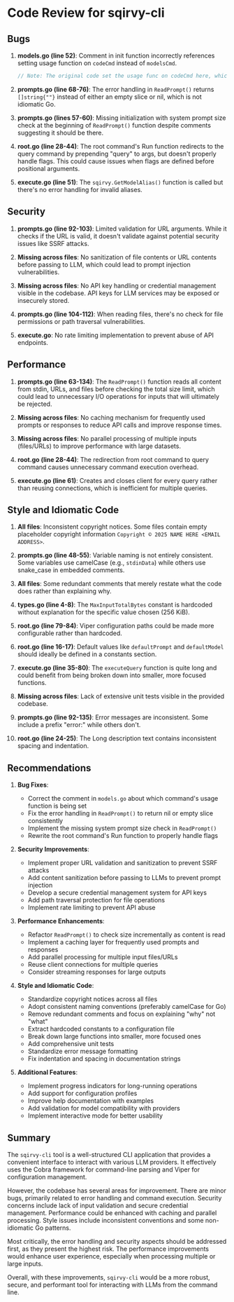 # Code Review for sqirvy-cli

## Bugs

1. **models.go (line 52)**: Comment in init function incorrectly references setting usage function on `codeCmd` instead of `modelsCmd`.
   ```go
   // Note: The original code set the usage func on codeCmd here, which was likely a mistake.
   ```

2. **prompts.go (line 68-76)**: The error handling in `ReadPrompt()` returns `[]string{""}` instead of either an empty slice or nil, which is not idiomatic Go.

3. **prompts.go (lines 57-60)**: Missing initialization with system prompt size check at the beginning of `ReadPrompt()` function despite comments suggesting it should be there.

4. **root.go (line 28-44)**: The root command's Run function redirects to the query command by prepending "query" to args, but doesn't properly handle flags. This could cause issues when flags are defined before positional arguments.

5. **execute.go (line 51)**: The `sqirvy.GetModelAlias()` function is called but there's no error handling for invalid aliases.

## Security

1. **prompts.go (line 92-103)**: Limited validation for URL arguments. While it checks if the URL is valid, it doesn't validate against potential security issues like SSRF attacks.

2. **Missing across files**: No sanitization of file contents or URL contents before passing to LLM, which could lead to prompt injection vulnerabilities.

3. **Missing across files**: No API key handling or credential management visible in the codebase. API keys for LLM services may be exposed or insecurely stored.

4. **prompts.go (line 104-112)**: When reading files, there's no check for file permissions or path traversal vulnerabilities.

5. **execute.go**: No rate limiting implementation to prevent abuse of API endpoints.

## Performance

1. **prompts.go (line 63-134)**: The `ReadPrompt()` function reads all content from stdin, URLs, and files before checking the total size limit, which could lead to unnecessary I/O operations for inputs that will ultimately be rejected.

2. **Missing across files**: No caching mechanism for frequently used prompts or responses to reduce API calls and improve response times.

3. **Missing across files**: No parallel processing of multiple inputs (files/URLs) to improve performance with large datasets.

4. **root.go (line 28-44)**: The redirection from root command to query command causes unnecessary command execution overhead.

5. **execute.go (line 61)**: Creates and closes client for every query rather than reusing connections, which is inefficient for multiple queries.

## Style and Idiomatic Code

1. **All files**: Inconsistent copyright notices. Some files contain empty placeholder copyright information `Copyright © 2025 NAME HERE <EMAIL ADDRESS>`.

2. **prompts.go (line 48-55)**: Variable naming is not entirely consistent. Some variables use camelCase (e.g., `stdinData`) while others use snake_case in embedded comments.

3. **All files**: Some redundant comments that merely restate what the code does rather than explaining why.

4. **types.go (line 4-8)**: The `MaxInputTotalBytes` constant is hardcoded without explanation for the specific value chosen (256 KiB).

5. **root.go (line 79-84)**: Viper configuration paths could be made more configurable rather than hardcoded.

6. **root.go (line 16-17)**: Default values like `defaultPrompt` and `defaultModel` should ideally be defined in a constants section.

7. **execute.go (line 35-80)**: The `executeQuery` function is quite long and could benefit from being broken down into smaller, more focused functions.

8. **Missing across files**: Lack of extensive unit tests visible in the provided codebase.

9. **prompts.go (line 92-135)**: Error messages are inconsistent. Some include a prefix "error:" while others don't.

10. **root.go (line 24-25)**: The Long description text contains inconsistent spacing and indentation.

## Recommendations

1. **Bug Fixes**:
   - Correct the comment in `models.go` about which command's usage function is being set
   - Fix the error handling in `ReadPrompt()` to return nil or empty slice consistently
   - Implement the missing system prompt size check in `ReadPrompt()`
   - Rewrite the root command's Run function to properly handle flags

2. **Security Improvements**:
   - Implement proper URL validation and sanitization to prevent SSRF attacks
   - Add content sanitization before passing to LLMs to prevent prompt injection
   - Develop a secure credential management system for API keys
   - Add path traversal protection for file operations
   - Implement rate limiting to prevent API abuse

3. **Performance Enhancements**:
   - Refactor `ReadPrompt()` to check size incrementally as content is read
   - Implement a caching layer for frequently used prompts and responses
   - Add parallel processing for multiple input files/URLs
   - Reuse client connections for multiple queries
   - Consider streaming responses for large outputs

4. **Style and Idiomatic Code**:
   - Standardize copyright notices across all files
   - Adopt consistent naming conventions (preferably camelCase for Go)
   - Remove redundant comments and focus on explaining "why" not "what"
   - Extract hardcoded constants to a configuration file
   - Break down large functions into smaller, more focused ones
   - Add comprehensive unit tests
   - Standardize error message formatting
   - Fix indentation and spacing in documentation strings

5. **Additional Features**:
   - Implement progress indicators for long-running operations
   - Add support for configuration profiles
   - Improve help documentation with examples
   - Add validation for model compatibility with providers
   - Implement interactive mode for better usability

## Summary

The `sqirvy-cli` tool is a well-structured CLI application that provides a convenient interface to interact with various LLM providers. It effectively uses the Cobra framework for command-line parsing and Viper for configuration management.

However, the codebase has several areas for improvement. There are minor bugs, primarily related to error handling and command execution. Security concerns include lack of input validation and secure credential management. Performance could be enhanced with caching and parallel processing. Style issues include inconsistent conventions and some non-idiomatic Go patterns.

Most critically, the error handling and security aspects should be addressed first, as they present the highest risk. The performance improvements would enhance user experience, especially when processing multiple or large inputs.

Overall, with these improvements, `sqirvy-cli` would be a more robust, secure, and performant tool for interacting with LLMs from the command line.
